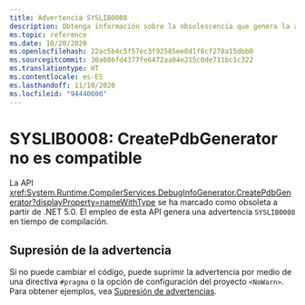 ```yaml
---
title: Advertencia SYSLIB0008
description: Obtenga información sobre la obsolescencia que genera la advertencia en tiempo de compilación SYSLIB0008.
ms.topic: reference
ms.date: 10/20/2020
ms.openlocfilehash: 22ac5b4c5f57ec3f92585ee8d1f8cf278a15dbb0
ms.sourcegitcommit: 30a686fd4377fe6472aa04e215c0de711bc1c322
ms.translationtype: HT
ms.contentlocale: es-ES
ms.lasthandoff: 11/10/2020
ms.locfileid: "94440600"
---
```

# <a name="syslib0008-createpdbgenerator-is-not-supported"></a>SYSLIB0008: CreatePdbGenerator no es compatible

La API <xref:System.Runtime.CompilerServices.DebugInfoGenerator.CreatePdbGenerator?displayProperty=nameWithType> se ha marcado como obsoleta a partir de .NET 5.0. El empleo de esta API genera una advertencia `SYSLIB0008` en tiempo de compilación.

## <a name="suppress-the-warning"></a>Supresión de la advertencia

Si no puede cambiar el código, puede suprimir la advertencia por medio de una directiva `#pragma` o la opción de configuración del proyecto `<NoWarn>`. Para obtener ejemplos, vea [Supresión de advertencias](syslib-obsoletions.md#suppress-warnings).
